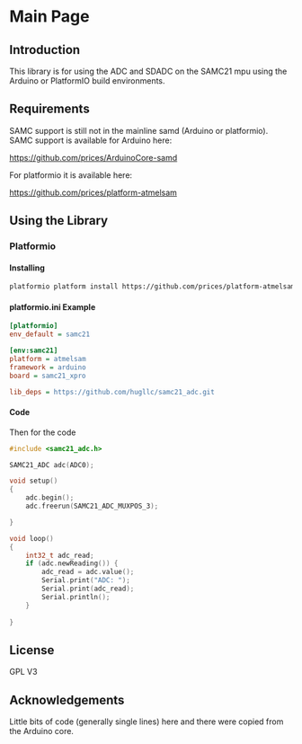 Main Page
================

Introduction
----------------

This library is for using the ADC and SDADC on the SAMC21 mpu using the Arduino or 
PlatformIO build environments.

Requirements
----------------

SAMC support is still not in the mainline samd (Arduino or platformio).  SAMC support
is available for Arduino here:

https://github.com/prices/ArduinoCore-samd


For platformio it is available here:

https://github.com/prices/platform-atmelsam



Using the Library
----------------

### Platformio ###

#### Installing ####
```sh
platformio platform install https://github.com/prices/platform-atmelsam
```

#### platformio.ini Example ####

```ini
[platformio]
env_default = samc21

[env:samc21]
platform = atmelsam
framework = arduino
board = samc21_xpro

lib_deps = https://github.com/hugllc/samc21_adc.git

```


#### Code ####

Then for the code


```cpp
#include <samc21_adc.h>

SAMC21_ADC adc(ADC0);

void setup()
{
    adc.begin();
    adc.freerun(SAMC21_ADC_MUXPOS_3);

}

void loop()
{
    int32_t adc_read;
    if (adc.newReading()) {
        adc_read = adc.value();
        Serial.print("ADC: ");
        Serial.print(adc_read);
        Serial.println();
    }
    
}


```


License
-----------------
GPL V3


Acknowledgements
-----------------
Little bits of code (generally single lines) here and there were copied from the Arduino core.
